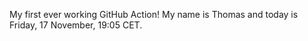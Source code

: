 My first ever working GitHub Action!
My name is Thomas and today is Friday, 17 November, 19:05 CET. 
